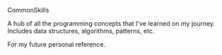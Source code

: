 CommonSkills

A hub of all the programming concepts that I've learned on my journey. Includes data structures, algorithms, patterns, etc.

For my future personal reference.
